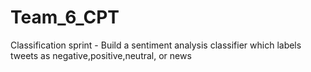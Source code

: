 # Team_6_CPT
Classification sprint - Build a sentiment analysis classifier which labels tweets as negative,positive,neutral, or news

